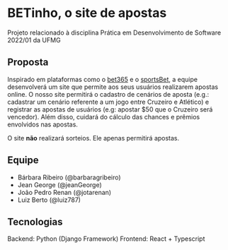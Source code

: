 # BETinho, o site de apostas

Projeto relacionado à disciplina Prática em Desenvolvimento de Software 2022/01 da UFMG

## Proposta

Inspirado em plataformas como o [bet365](https://pt.wikipedia.org/wiki/Bet365) e o [sportsBet](https://en.wikipedia.org/wiki/Sportsbet), a equipe desenvolverá um site que permite aos seus usuários realizarem apostas online. O nosso site permitirá o cadastro de cenários de aposta (e.g.: cadastrar um cenário referente a um jogo entre Cruzeiro e Atlético) e registrar as apostas de usuários (e.g: apostar $50 que o Cruzeiro será vencedor). Além disso, cuidará do cálculo das chances e prêmios envolvidos nas apostas.

O site **não** realizará sorteios. Ele apenas permitirá apostas.

## Equipe

- Bárbara Ribeiro (@barbaragribeiro)
- Jean George (@jeanGeorge)
- João Pedro Renan (@jotarenan)
- Luiz Berto (@luiz787)

## Tecnologias

Backend: Python (Django Framework)
Frontend: React + Typescript
